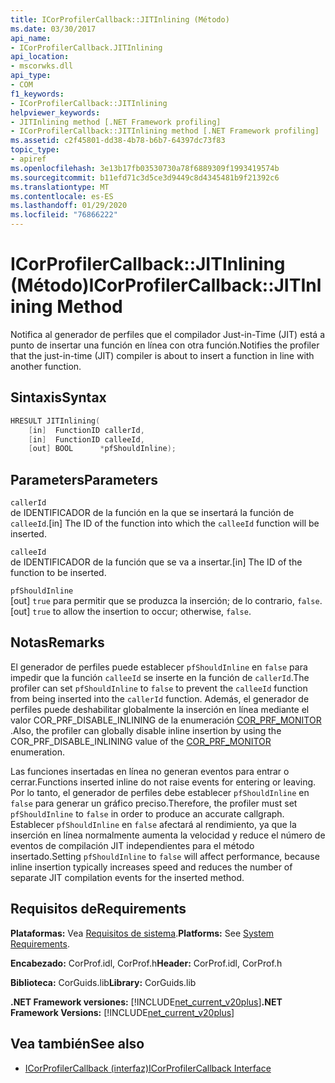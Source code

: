 ```yaml
---
title: ICorProfilerCallback::JITInlining (Método)
ms.date: 03/30/2017
api_name:
- ICorProfilerCallback.JITInlining
api_location:
- mscorwks.dll
api_type:
- COM
f1_keywords:
- ICorProfilerCallback::JITInlining
helpviewer_keywords:
- JITInlining method [.NET Framework profiling]
- ICorProfilerCallback::JITInlining method [.NET Framework profiling]
ms.assetid: c2f45801-dd38-4b78-b6b7-64397dc73f83
topic_type:
- apiref
ms.openlocfilehash: 3e13b17fb03530730a78f6889309f1993419574b
ms.sourcegitcommit: b11efd71c3d5ce3d9449c8d4345481b9f21392c6
ms.translationtype: MT
ms.contentlocale: es-ES
ms.lasthandoff: 01/29/2020
ms.locfileid: "76866222"
---
```

# <a name="icorprofilercallbackjitinlining-method"></a><span data-ttu-id="f7b6b-102">ICorProfilerCallback::JITInlining (Método)</span><span class="sxs-lookup"><span data-stu-id="f7b6b-102">ICorProfilerCallback::JITInlining Method</span></span>
<span data-ttu-id="f7b6b-103">Notifica al generador de perfiles que el compilador Just-in-Time (JIT) está a punto de insertar una función en línea con otra función.</span><span class="sxs-lookup"><span data-stu-id="f7b6b-103">Notifies the profiler that the just-in-time (JIT) compiler is about to insert a function in line with another function.</span></span>  
  
## <a name="syntax"></a><span data-ttu-id="f7b6b-104">Sintaxis</span><span class="sxs-lookup"><span data-stu-id="f7b6b-104">Syntax</span></span>  
  
```cpp  
HRESULT JITInlining(  
    [in]  FunctionID callerId,  
    [in]  FunctionID calleeId,  
    [out] BOOL      *pfShouldInline);  
```  
  
## <a name="parameters"></a><span data-ttu-id="f7b6b-105">Parameters</span><span class="sxs-lookup"><span data-stu-id="f7b6b-105">Parameters</span></span>  
 `callerId`  
 <span data-ttu-id="f7b6b-106">de IDENTIFICADOR de la función en la que se insertará la función de `calleeId`.</span><span class="sxs-lookup"><span data-stu-id="f7b6b-106">[in] The ID of the function into which the `calleeId` function will be inserted.</span></span>  
  
 `calleeId`  
 <span data-ttu-id="f7b6b-107">de IDENTIFICADOR de la función que se va a insertar.</span><span class="sxs-lookup"><span data-stu-id="f7b6b-107">[in] The ID of the function to be inserted.</span></span>  
  
 `pfShouldInline`  
 <span data-ttu-id="f7b6b-108">[out] `true` para permitir que se produzca la inserción; de lo contrario, `false`.</span><span class="sxs-lookup"><span data-stu-id="f7b6b-108">[out] `true` to allow the insertion to occur; otherwise, `false`.</span></span>  
  
## <a name="remarks"></a><span data-ttu-id="f7b6b-109">Notas</span><span class="sxs-lookup"><span data-stu-id="f7b6b-109">Remarks</span></span>  
 <span data-ttu-id="f7b6b-110">El generador de perfiles puede establecer `pfShouldInline` en `false` para impedir que la función `calleeId` se inserte en la función de `callerId`.</span><span class="sxs-lookup"><span data-stu-id="f7b6b-110">The profiler can set `pfShouldInline` to `false` to prevent the `calleeId` function from being inserted into the `callerId` function.</span></span> <span data-ttu-id="f7b6b-111">Además, el generador de perfiles puede deshabilitar globalmente la inserción en línea mediante el valor COR_PRF_DISABLE_INLINING de la enumeración [COR_PRF_MONITOR](cor-prf-monitor-enumeration.md) .</span><span class="sxs-lookup"><span data-stu-id="f7b6b-111">Also, the profiler can globally disable inline insertion by using the COR_PRF_DISABLE_INLINING value of the [COR_PRF_MONITOR](cor-prf-monitor-enumeration.md) enumeration.</span></span>  
  
 <span data-ttu-id="f7b6b-112">Las funciones insertadas en línea no generan eventos para entrar o cerrar.</span><span class="sxs-lookup"><span data-stu-id="f7b6b-112">Functions inserted inline do not raise events for entering or leaving.</span></span> <span data-ttu-id="f7b6b-113">Por lo tanto, el generador de perfiles debe establecer `pfShouldInline` en `false` para generar un gráfico preciso.</span><span class="sxs-lookup"><span data-stu-id="f7b6b-113">Therefore, the profiler must set `pfShouldInline` to `false` in order to produce an accurate callgraph.</span></span> <span data-ttu-id="f7b6b-114">Establecer `pfShouldInline` en `false` afectará al rendimiento, ya que la inserción en línea normalmente aumenta la velocidad y reduce el número de eventos de compilación JIT independientes para el método insertado.</span><span class="sxs-lookup"><span data-stu-id="f7b6b-114">Setting `pfShouldInline` to `false` will affect performance, because inline insertion typically increases speed and reduces the number of separate JIT compilation events for the inserted method.</span></span>  
  
## <a name="requirements"></a><span data-ttu-id="f7b6b-115">Requisitos de</span><span class="sxs-lookup"><span data-stu-id="f7b6b-115">Requirements</span></span>  
 <span data-ttu-id="f7b6b-116">**Plataformas:** Vea [Requisitos de sistema](../../../../docs/framework/get-started/system-requirements.md).</span><span class="sxs-lookup"><span data-stu-id="f7b6b-116">**Platforms:** See [System Requirements](../../../../docs/framework/get-started/system-requirements.md).</span></span>  
  
 <span data-ttu-id="f7b6b-117">**Encabezado:** CorProf.idl, CorProf.h</span><span class="sxs-lookup"><span data-stu-id="f7b6b-117">**Header:** CorProf.idl, CorProf.h</span></span>  
  
 <span data-ttu-id="f7b6b-118">**Biblioteca:** CorGuids.lib</span><span class="sxs-lookup"><span data-stu-id="f7b6b-118">**Library:** CorGuids.lib</span></span>  
  
 <span data-ttu-id="f7b6b-119">**.NET Framework versiones:** [!INCLUDE[net_current_v20plus](../../../../includes/net-current-v20plus-md.md)]</span><span class="sxs-lookup"><span data-stu-id="f7b6b-119">**.NET Framework Versions:** [!INCLUDE[net_current_v20plus](../../../../includes/net-current-v20plus-md.md)]</span></span>  
  
## <a name="see-also"></a><span data-ttu-id="f7b6b-120">Vea también</span><span class="sxs-lookup"><span data-stu-id="f7b6b-120">See also</span></span>

- [<span data-ttu-id="f7b6b-121">ICorProfilerCallback (interfaz)</span><span class="sxs-lookup"><span data-stu-id="f7b6b-121">ICorProfilerCallback Interface</span></span>](icorprofilercallback-interface.md)
